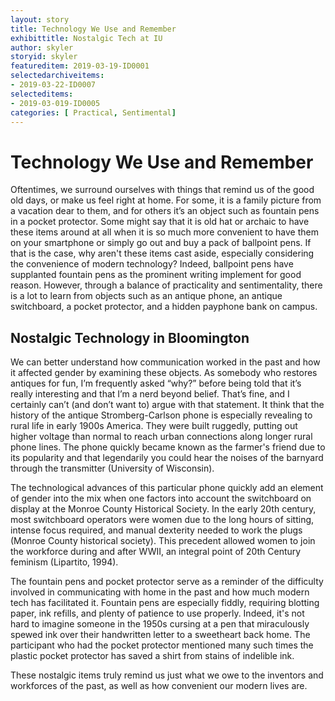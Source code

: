 ```yaml
---
layout: story
title: Technology We Use and Remember
exhibittitle: Nostalgic Tech at IU
author: skyler
storyid: skyler
featureditem: 2019-03-19-ID0001
selectedarchiveitems:
- 2019-03-22-ID0007
selecteditems:
- 2019-03-019-ID0005
categories: [ Practical, Sentimental]
---
```

# Technology We Use and Remember

Oftentimes, we surround ourselves with things that remind us of the good old days, or make us feel right at home. For some, it is a family picture from a vacation dear to them, and for others it’s an object such as fountain pens in a pocket protector. Some might say that it is old hat or archaic to have these items around at all when it is so much more convenient to have them on your smartphone or simply go out and buy a pack of ballpoint pens. If that is the case, why aren't these items cast aside, especially considering the convenience of modern technology? Indeed, ballpoint pens have supplanted  fountain pens as the prominent writing implement for good reason. However, through a balance of practicality and sentimentality, there is a lot to learn from objects such as an antique phone, an antique switchboard, a pocket protector, and a hidden payphone bank on campus.

## Nostalgic Technology in Bloomington

We can better understand how communication worked in the past and how it affected gender by examining these objects. As somebody who restores antiques for fun, I’m frequently asked “why?” before being told that it’s really interesting and that I’m a nerd beyond belief. That’s fine, and I certainly can’t (and don’t want to) argue with that statement. It think that the history of the antique Stromberg-Carlson phone is especially revealing to rural life in early 1900s America. They were built ruggedly, putting out higher voltage than normal to reach urban connections along longer rural phone lines. The phone quickly became known as the farmer's friend due to its popularity and that legendarily you could hear the noises of the barnyard through the transmitter (University of Wisconsin).

The technological advances of this particular phone quickly add an element of gender into the mix when one factors into account the switchboard on display at the Monroe County Historical Society. In the early 20th century, most switchboard operators were women due to the long hours of sitting, intense focus required, and manual dexterity needed to work the plugs (Monroe County historical society). This precedent allowed women to join the workforce during and after WWII, an integral point of 20th Century feminism (Lipartito, 1994).

The fountain pens and pocket protector serve as a reminder of the difficulty involved in communicating with home in the past and how much modern tech has facilitated it. Fountain pens are especially fiddly, requiring blotting paper, ink refills, and plenty of patience to use properly. Indeed, it's not hard to imagine someone in the 1950s cursing at a pen that miraculously spewed ink over their handwritten letter to a sweetheart back home. The participant who had the pocket protector mentioned many such times the plastic pocket protector has saved a shirt from stains of indelible ink.

These nostalgic items truly remind us just what we owe to the inventors and workforces of the past, as well as how convenient our modern lives are.

